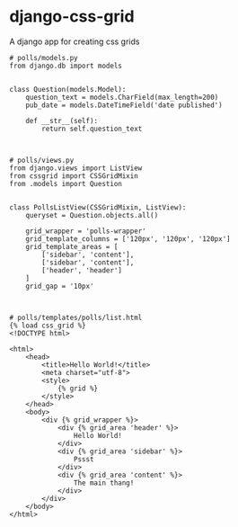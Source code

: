 # django-css-grid
A django app for creating css grids
    
    # polls/models.py
    from django.db import models
    
    
    class Question(models.Model):
        question_text = models.CharField(max_length=200)
        pub_date = models.DateTimeField('date published')

        def __str__(self):
            return self.question_text
    
    
    
    # polls/views.py
    from django.views import ListView
    from cssgrid import CSSGridMixin
    from .models import Question
    
    
    class PollsListView(CSSGridMixin, ListView):
        queryset = Question.objects.all()

        grid_wrapper = 'polls-wrapper'
        grid_template_columns = ['120px', '120px', '120px']
        grid_template_areas = [
            ['sidebar', 'content'],
            ['sidebar', 'content'],
            ['header', 'header']
        ]
        grid_gap = '10px'
    
    
    
    # polls/templates/polls/list.html
    {% load css_grid %}
    <!DOCTYPE html>

    <html>
        <head>
            <title>Hello World!</title>
            <meta charset="utf-8">
            <style>
                {% grid %}
            </style>
        </head>
        <body>
            <div {% grid_wrapper %}>
                <div {% grid_area 'header' %}>
                    Hello World!
                </div>
                <div {% grid_area 'sidebar' %}>
                    Pssst
                </div>
                <div {% grid_area 'content' %}>
                    The main thang!
                </div>
            </div>
        </body>
    </html>
